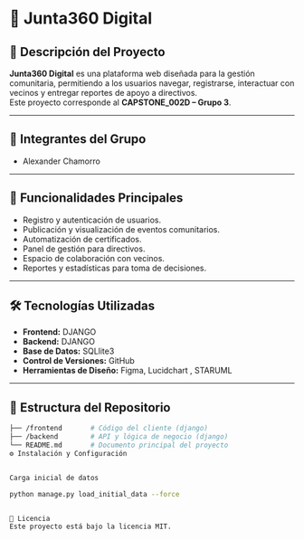 # 📌 Junta360 Digital  

## 📖 Descripción del Proyecto  
**Junta360 Digital** es una plataforma web diseñada para la gestión comunitaria, permitiendo a los usuarios navegar, registrarse, interactuar con vecinos  y entregar reportes de apoyo a directivos.  
Este proyecto corresponde al **CAPSTONE_002D – Grupo 3**.  

---

## 👥 Integrantes del Grupo  
- Alexander Chamorro  

---

## 🚀 Funcionalidades Principales  
- Registro y autenticación de usuarios.  
- Publicación y visualización de eventos comunitarios.
- Automatización de certificados.  
- Panel de gestión para directivos.  
- Espacio de colaboración con vecinos.  
- Reportes y estadísticas para toma de decisiones.  

---

## 🛠️ Tecnologías Utilizadas  
- **Frontend:** DJANGO 
- **Backend:** DJANGO
- **Base de Datos:** SQLlite3  
- **Control de Versiones:** GitHub  
- **Herramientas de Diseño:** Figma, Lucidchart , STARUML

---

## 📂 Estructura del Repositorio  
```bash
├── /frontend       # Código del cliente (django)
├── /backend        # API y lógica de negocio (django)
└── README.md       # Documento principal del proyecto
⚙️ Instalación y Configuración


Carga inicial de datos 

python manage.py load_initial_data --force


📄 Licencia
Este proyecto está bajo la licencia MIT.
